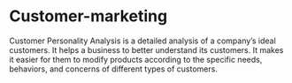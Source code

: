 # Customer-marketing
Customer Personality Analysis is a detailed analysis of a company’s ideal customers. It helps a business to better understand its customers. It makes it easier for them to modify products according to the specific needs, behaviors, and concerns of different types of customers.
